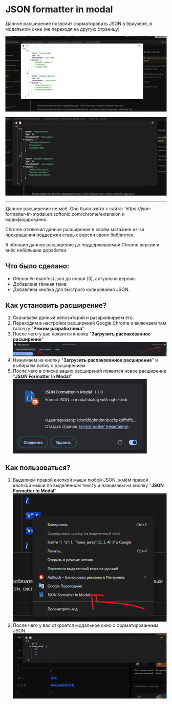 # JSON formatter in modal

Данное расширение позволит форматировать JSON в браузере, в модальном окне (не переходя на другую страницу)

![img.png](materials/img.png)

![img_1.png](materials/img_1.png)

<hr/>
Данное расширение не моё. Оно было взято с сайта: 'https://json-formatter-in-modal.en.softonic.com/chrome/extension и модифицированно.

Chrome отключил данное расширение в своём магазине из-за прекращения поддержки старых версии своих библиотек.

Я обновил данное расширение до поддерживаемой Chrome версии и внёс небольшие доработки.

## Что было сделано:
- Обновлён manifest.json до новой (3), актуально версии.
- Добавлена тёмная тема.
- Добавлена кнопка для быстрого копирования JSON.


## Как установить расширение?
1. Скачиваем данный репозиторий и разархивируем его.
2. Переходим в настройки расширений Google Chrome и включаем там галочку "**Режим разработчика**"
3. После чего у вас появится кнопка "**Загрузить распакованное расширение**" ![img.png](img.png)
4. Нажимаем на кнопку "**Загрузить распакованное расширение**" и выбираем папку с расширением
5. После чего в списке ваших расширений появится новое расширение "**JSON Formatter In Modal**"![img_1.png](img_1.png)

## Как пользоваться?
1. Выделяем правой кнопкой мыши любой JSON, жмём правой кнопкой мыши по выделенном тексту и нажимаем на кнопку "**JSON Formatter In Modal**" ![img_2.png](img_2.png)
2. После чего у вас откроется модальное окно с форматированным JSON ![img_3.png](img_3.png)